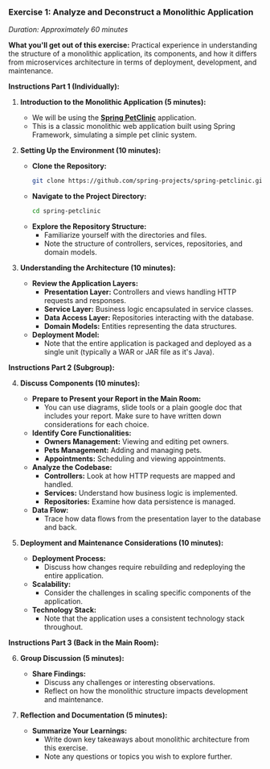 ### **Exercise 1: Analyze and Deconstruct a Monolithic Application**

*Duration: Approximately 60 minutes*

**What you'll get out of this exercise:**
Practical experience in understanding the structure of a monolithic application, its components, and how it differs from microservices architecture in terms of deployment, development, and maintenance.

**Instructions Part 1 (Individually):**

1. **Introduction to the Monolithic Application (5 minutes):**

   - We will be using the **[Spring PetClinic](https://github.com/spring-projects/spring-petclinic)** application.
   - This is a classic monolithic web application built using Spring Framework, simulating a simple pet clinic system.

2. **Setting Up the Environment (10 minutes):**

   - **Clone the Repository:**
     ```bash
     git clone https://github.com/spring-projects/spring-petclinic.git
     ```
   - **Navigate to the Project Directory:**
     ```bash
     cd spring-petclinic
     ```
   - **Explore the Repository Structure:**
     - Familiarize yourself with the directories and files.
     - Note the structure of controllers, services, repositories, and domain models.

3. **Understanding the Architecture (10 minutes):**

   - **Review the Application Layers:**
     - **Presentation Layer:** Controllers and views handling HTTP requests and responses.
     - **Service Layer:** Business logic encapsulated in service classes.
     - **Data Access Layer:** Repositories interacting with the database.
     - **Domain Models:** Entities representing the data structures.
   - **Deployment Model:**
     - Note that the entire application is packaged and deployed as a single unit (typically a WAR or JAR file as it's Java).

**Instructions Part 2 (Subgroup):**

4. **Discuss Components (10 minutes):**
   - **Prepare to Present your Report in the Main Room:**
     - You can use diagrams, slide tools or a plain google doc that includes your report. Make sure to have written down considerations for each choice.
   - **Identify Core Functionalities:**
     - **Owners Management:** Viewing and editing pet owners.
     - **Pets Management:** Adding and managing pets.
     - **Appointments:** Scheduling and viewing appointments.
   - **Analyze the Codebase:**
     - **Controllers:** Look at how HTTP requests are mapped and handled.
     - **Services:** Understand how business logic is implemented.
     - **Repositories:** Examine how data persistence is managed.
   - **Data Flow:**
     - Trace how data flows from the presentation layer to the database and back.

5. **Deployment and Maintenance Considerations (10 minutes):**

   - **Deployment Process:**
     - Discuss how changes require rebuilding and redeploying the entire application.
   - **Scalability:**
     - Consider the challenges in scaling specific components of the application.
   - **Technology Stack:**
     - Note that the application uses a consistent technology stack throughout.

**Instructions Part 3 (Back in the Main Room):**

6. **Group Discussion (5 minutes):**

   - **Share Findings:**
     - Discuss any challenges or interesting observations.
     - Reflect on how the monolithic structure impacts development and maintenance.

7. **Reflection and Documentation (5 minutes):**

   - **Summarize Your Learnings:**
     - Write down key takeaways about monolithic architecture from this exercise.
     - Note any questions or topics you wish to explore further.

